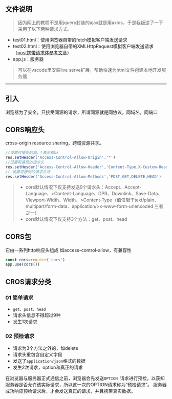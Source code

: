 ## 文件说明
> 因为网上的教程不是用jquery封装的ajax就是用axios，于是我叛逆了一下采用了以下两种请求方式。
- test01.html：使用浏览器自带的fetch模拟客户端发送请求
- test02.html：使用浏览器自带的XMLHttpRequest模拟客户端发送请求（[post携带请求体参考文章](https://www.cnblogs.com/oxspirt/p/13096737.html)）
- app.js：服务器
> 可以在vscode里安装live serve扩展，帮助快速为html文件创建本地开发服务器

---
## 引入
浏览器为了安全，只接受同源的请求，所谓同源就是同协议，同域名，同端口

## CORS响应头
cross-origin resource sharing，跨域资源共享。

```js
//设置可接受的源，*表示都ok
res.setHesder('Access-Control-Allow-Origin','*')
//设置可接受的请求头
res.setHesder('Access-Control-Allow-Header','Content-Type,X-Custom-Header')
// 设置可接受的请求方法
res.setHesder('Access-Control-Allow-Methods','POST,GET,DELETE,HEAD')
```
> - cors默认情况下仅支持发送9个请求头：Accept、Accept-Language、>Content-Language、DPR、Downlink、Save-Data、Viewport-Width、Width、>Content-Type（值仅限于text/plain、multipart/form-data、application/>x-www-form-urlencoded 三者之一）
> - cors默认情况下仅支持3个方法：get、post、head



## CORS包
它由一系列http响应头组成 如access-control-allow，有兼容性
```javascript
const cors=require('cors')
app.use(cors())
```

## CROS请求分类
### 01 简单请求
- `get、post、head`
- 请求头信息不得超过9种
- 发生1次请求


### 02 预检请求
- 请求为3个方法之外的，如delete
- 请求头重包含自定义字段
- 发送了`application/json`格式的数据
- 发生2次请求，option和真正的请求

在浏览器与服务器正式通信之前，浏览器会先发送`OPTION `请求进行预检，以获知服务器是否允许该实际请求，所以这一次的OPTION请求称为“预检请求”。
服务器成功响应预检请求后，才会发送真正的请求，并且携带真实数据。





